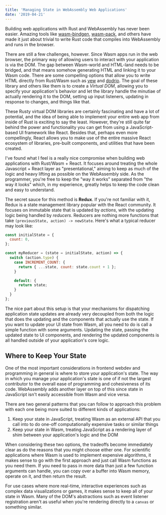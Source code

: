 ```yaml
---
title: 'Managing State in WebAssembly Web Applications'
date: '2019-04-21'
---
```


Building web applications with Rust and WebAssembly has never been easier. Amazing tools like [wasm-bindgen](https://github.com/rustwasm/wasm-bindgen), [wasm-pack](https://github.com/rustwasm/wasm-pack), and others have made it just about trivial to write Rust code that compiles into WebAssembly and runs in the browser.

There are still a few challenges, however. Since Wasm apps run in the web browser, the primary way of allowing users to interact with your application is via the DOM. The gap between Wasm-world and HTML-land needs to be bridged, and that means somehow generating HTML and linking it to your Wasm code. There are some compelling options that allow you to write HTML directly from Rust/Wasm such as [yew](https://github.com/DenisKolodin/yew) and [dodrio](https://github.com/fitzgen/dodrio). The goal of these library and others like them is to create a _Virtual DOM_, allowing you to specify your application's behavior and let the library handle the minutiae of actually rendering it to the DOM, setting up input listeners, updating in response to changes, and things like that.

These Rusty virtual DOM libraries are certainly fascinating and have a lot of potential, and the idea of being able to implement your entire web app from inside of Rust is exciting to say the least. However, they're still quite far behind the power and functionality you can get from using a JavaScript-based UI framework like React. Besides that, perhaps even more compellingly, React allows you to make use of the entire massive React ecosystem of libraries, pre-built components, and utilities that have been created.

I've found what I feel is a really nice compromise when building web applications with Rust/Wasm + React. It focuses around treating the whole Javascript + React layer as "presentational," aiming to keep as much of the logic and heavy lifting as possible on the WebAssembly side. As the programmer, you're free to keep the "way it works" separated from "the way it looks" which, in my experience, greatly helps to keep the code clean and easy to understand.

The secret sauce for this method is **Redux**. If you're not familiar with it, Redux is a state management library popular with the React community. It focuses on immutable state that is updated by _actions_, with the updating logic being handled by _reducers_. Reducers are nothing more functions that take `(previousState, action) -> newState`. Here's what a typical reducer may look like:

```js
const initialState = {
  count: 0,
};

const myReducer = (state = initialState, action) => {
  switch (action.type) {
    case INCREMENT_COUNT: {
      return { ...state, count: state.count + 1 };
    }

    default: {
      return state;
    }
  }
};
```

The nice part about this setup is that your mechanisms for dispatching application state updates are already very decoupled from both the logic that does the updating and the components that actually use the state. If you want to update your UI state from Wasm, all you need to do is call a simple function with some arguments. Updating the state, passing the updated state to UI components, and rendering the updated components is all handled outside of your application's core logic.

## Where to Keep Your State

One of the most important considerations in frontend webdev and programming in general is where to store your application's state. The way in which you manage your application's state is one of if not the largest contributor to the overall ease of programming and cohesiveness of its code. WebAssembly adds another layer on top of this since state in JavaScript isn't easily accessible from Wasm and vice versa.

There are two general patterns that you can follow to approach this problem with each one being more suited to different kinds of applications:

1. Keep your state in JavaScript, treating Wasm as an external API that you call into to do one-off computationally expensive tasks or similar things
1. Keep your state in Wasm, treating JavaScript as a rendering layer of shim between your application's logic and the DOM

When considering these two options, the tradeoffs become immediately clear as do the reasons that you might choose either one. For scientific applications where Wasm is used to implement expensive algorithms, it makes sense to go with the first approach and just call Wasm functions as you need them. If you need to pass in more data than just a few function arguments can handle, you can copy over a buffer into Wasm memory, operate on it, and then return the result.

For use cases where more real-time, interactive experiences such as complex data visualizations or games, it makes sense to keep all of your state in Wasm. Many of the DOM's abstractions such as event listener registration aren't as useful when you're rendering directly to a `canvas` or something similar.
